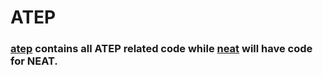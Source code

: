 # ATEP

### [atep](https://github.com/umair-nasir14/ATEP/tree/main/atep) contains all ATEP related code while [neat](https://github.com/umair-nasir14/ATEP/tree/main/neat) will have code for NEAT. 
